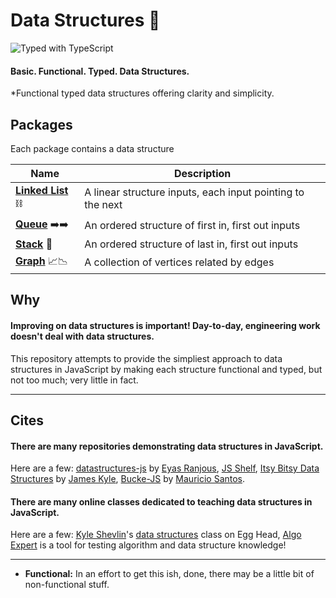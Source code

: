 # Data Structures 🦄

![Typed with TypeScript](https://flat.badgen.net/badge/icon/Typed?icon=typescript&label&labelColor=blue&color=555555)

#### Basic. Functional. Typed. Data Structures.

*Functional typed data structures offering clarity and simplicity.

## Packages

Each package contains a data structure

| Name                                      | Description                 |
| ----------------------------------------- | --------------------------- |
| **[Linked List](/packages/linked-list/)** ⛓ | A linear structure inputs, each input pointing to the next |
| **[Queue](/packages/queue)** ➡️➡️ | An ordered structure of first in, first out inputs |
| **[Stack](/packages/stack)** 🥞 | An ordered structure of last in, first out inputs  |
| **[Graph](/packages/graph)** 📈📉 | A collection of vertices related by edges |

## Why

#### Improving on data structures is important! Day-to-day, engineering work doesn't deal with data structures.

This repository attempts to provide the simpliest approach to data structures in JavaScript by making each structure functional and typed, but not too much; very little in fact.

---
## Cites

#### There are many repositories demonstrating data structures in JavaScript.

Here are a few: [datastructures-js](https://github.com/eyas-ranjous/datastructures-js/) by [Eyas Ranjous](https://github.com/eyas-ranjous), [JS Shelf](https://github.com/js-shelf), [Itsy Bitsy Data Structures](https://github.com/jamiebuilds/itsy-bitsy-data-structures/) by [James Kyle](https://github.com/jamiebuilds), [Bucke-JS](https://github.com/mauriciosantos/Buckets-JS) by [Mauricio Santos](https://github.com/mauriciosantos/Buckets-JS).

#### There are many online classes dedicated to teaching data structures in JavaScript.

Here are a few: [Kyle Shevlin](https://github.com/kyleshevlin)'s [data structures](https://egghead.io/courses/data-structures-and-algorithms-in-javascript) class on Egg Head, [Algo Expert](algoexpert.io) is a tool for testing algorithm and data structure knowledge!

---

- **Functional:** In an effort to get this ish, done, there may be a little bit of non-functional stuff.
